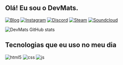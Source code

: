 ## Olá! Eu sou o DevMats.

[![Blog](https://img.shields.io/website?label=devmats&style=for-the-badge&url=https://sujeitoprogramador.com/)](https://sujeitoprogramador.com)
[![Instagram](https://img.shields.io/badge/Instagram-E4405F?style=for-the-badge&logo=instagram&logoColor=white)](https://www.instagram.com/maaatsc/)
[![Discord](https://img.shields.io/badge/Discord-7289DA?style=for-the-badge&logo=discord&logoColor=white)](https://discord.com/users/272851105023655937)
[![Steam](https://img.shields.io/badge/Steam-000000?style=for-the-badge&logo=steam&logoColor=white)](https://steamcommunity.com/profiles/76561199209917768/)
[![Soundcloud](https://img.shields.io/badge/SoundCloud-FF3300?style=for-the-badge&logo=soundcloud&logoColor=white)](https://soundcloud.com/matheus-campos-159220564)

![DevMats GitHub stats](https://github-readme-stats.vercel.app/api?username=devmats&show_icons=true&theme=dracula&count_private=true)

## Tecnologias que eu uso no meu dia

<div style="display: inline_block">
  <img align="center" alt="html5" src="https://img.shields.io/badge/HTML5-E34F26?style=for-the-badge&logo=html5&logoColor=white" />
  <img align="center" alt="css" src="https://img.shields.io/badge/CSS3-1572B6?style=for-the-badge&logo=css3&logoColor=white" />
  <img align="center" alt="js" src="https://img.shields.io/badge/JavaScript-F7DF1E?style=for-the-badge&logo=javascript&logoColor=black" />
</div><br/>
